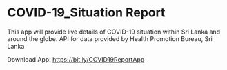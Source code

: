 # COVID-19_Situation Report
 This app will provide live details of COVID-19 situation within Sri Lanka and around the globe. API for data provided by Health Promotion Bureau, Sri Lanka

 Download App: https://bit.ly/COVID19ReportApp
